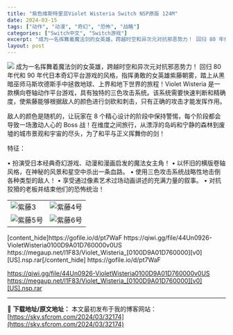 ```yaml
---
title: "紫色维斯特里亚Violet Wisteria Switch NSP原版 124M"
date: 2024-03-15
tags: ["动作", "动漫", "奇幻", "恐怖", "战略"]
categories: ["Switch中文", "Switch游戏"]
excerpt: "成为一名挥舞着魔法剑的女英雄，跨越时空和异次元对抗邪恶势力！ 回归 80 年代和 90 年代日本奇幻平台游戏的风格，指挥勇敢的女英雄紫藤朝雾，踏上从黑暗巫师马斯坎德斯手中拯救地球、上界和地下世界的旅程！Violet Wisteria 是一款横向卷轴动作平台游戏，具有独特的三色攻击系统。该系统需要快速&hellip;"
layout: post
---
```


<img class="aligncenter" src="https://sky.sfcrom.com/wp-content/uploads/2024/03/20240329100841-ef0af.jpeg" />
成为一名挥舞着魔法剑的女英雄，跨越时空和异次元对抗邪恶势力！
回归 80 年代和 90 年代日本奇幻平台游戏的风格，指挥勇敢的女英雄紫藤朝雾，踏上从黑暗巫师马斯坎德斯手中拯救地球、上界和地下世界的旅程！Violet Wisteria 是一款横向卷轴动作平台游戏，具有独特的三色攻击系统。该系统需要快速判断和精确度，使紫藤能够根据敌人的颜色进行剑砍和刺击，只有正确的攻击才能发挥作用。

敌人的颜色是随机的，让玩家在 8 个精心设计的阶段中保持警惕，每个阶段都会导致一场激动人心的 Boss 战！在维度之间旅行，从漂浮的岛屿和宁静的森林到废墟的城市景观和宇宙的尽头，为了和平与正义挥舞你的剑！

特征：

• 扮演受日本经典奇幻游戏、动漫和漫画启发的魔法女主角！
• 以怀旧的横版卷轴风格，在神秘的风景和星空中杀出一条血路。
• 使用三色攻击系统战略性地击倒各种类型的敌人！
• 享受通过像素艺术过场动画讲述的充满力量的叙事。
• 对抗狡猾的老板并结束他们的恐怖统治！
<table>
<tbody>
<tr>
<td>
<div class="sc-u7um7j-0 cheJZA">
<div class="sc-1244ond-0 cvtXnM"><img class="sc-1244ond-1 kOtaRP ls-is-cached lazyloaded" src="https://sky.sfcrom.com/wp-content/uploads/2024/03/20240329100843-8496f.jpeg" alt="紫藤3" /></div>
</div></td>
<td>
<div class="sc-u7um7j-0 cheJZA">
<div class="sc-1244ond-0 cvtXnM"><img class="sc-1244ond-1 kOtaRP ls-is-cached lazyloaded" src="https://sky.sfcrom.com/wp-content/uploads/2024/03/20240329100843-36807.jpeg" alt="紫藤4号" /></div>
</div></td>
</tr>
<tr>
<td>
<div class="sc-u7um7j-0 cheJZA">
<div class="sc-1244ond-0 cvtXnM"><img class="sc-1244ond-1 kOtaRP ls-is-cached lazyloaded" src="https://sky.sfcrom.com/wp-content/uploads/2024/03/20240329100844-27c26.jpeg" alt="紫藤5号" /></div>
</div></td>
<td>
<div class="sc-u7um7j-0 cheJZA">
<div class="sc-1244ond-0 cvtXnM"><img class="sc-1244ond-1 kOtaRP ls-is-cached lazyloaded" src="https://sky.sfcrom.com/wp-content/uploads/2024/03/20240329100844-434b0.jpeg" alt="紫藤6号" /></div>
</div></td>
</tr>
</tbody>
</table>
[content_hide]https://gofile.io/d/pt7WaF
https://qiwi.gg/file/44Un0926-VioletWisteria0100D9A01D760000v0US
https://megaup.net/l1F83/Violet_Wisteria_[0100D9A01D760000][v0][US].nsp.rar[/content_hide]

<!--wechatfans start-->https://gofile.io/d/pt7WaF
https://qiwi.gg/file/44Un0926-VioletWisteria0100D9A01D760000v0US
https://megaup.net/l1F83/Violet_Wisteria_[0100D9A01D760000][v0][US].nsp.rar<!--wechatfans end-->

---
📖 **下载地址/原文地址：** 本文最初发布于我的博客网站：[https://sky.sfcrom.com/2024/03/32174](https://sky.sfcrom.com/2024/03/32174)
